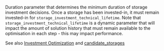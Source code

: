 Duration parameter that determines the minimum duration of storage investment decisions. Once a storage has been invested-in, it must remain invested-in for `storage_investment_technical_lifetime`. Note that `storage_investment_technical_lifetime` is a dynamic parameter that will impact the amount of solution history that must remain available to the optimisation in each step - this may impact performance.

See also [Investment Optimization](@ref) and [candidate\_storages](@ref)
